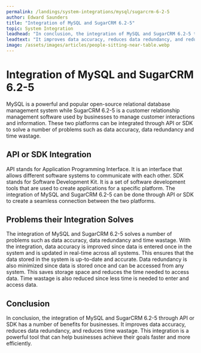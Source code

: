 ```yaml
---
permalink: /landings/system-integrations/mysql/sugarcrm-6-2-5
author: Edward Saunders
title: "Integration of MySQL and SugarCRM 6.2-5"
topic: System Integration
leadhead: "In conclusion, the integration of MySQL and SugarCRM 6.2-5 through API or SDK has a number of benefits for businesses"
leadtext: "It improves data accuracy, reduces data redundancy, and reduces time wastage. This integration is a powerful tool that can help businesses achieve their goals faster and more efficiently."
image: /assets/images/articles/people-sitting-near-table.webp
---
```

<div class="arttext">	<h1>Integration of MySQL and SugarCRM 6.2-5</h1>
	<p>
		MySQL is a powerful and popular open-source relational database management system while SugarCRM 6.2-5 is a customer relationship management software used by businesses to manage customer interactions and information. These two platforms can be integrated through API or SDK to solve a number of problems such as data accuracy, data redundancy and time wastage.
	</p>
	<h2>API or SDK Integration</h2>
	<p>
		API stands for Application Programming Interface. It is an interface that allows different software systems to communicate with each other. SDK stands for Software Development Kit. It is a set of software development tools that are used to create applications for a specific platform. The integration of MySQL and SugarCRM 6.2-5 can be done through API or SDK to create a seamless connection between the two platforms.
	</p>
	<h2>Problems their Integration Solves</h2>
	<p>
		The integration of MySQL and SugarCRM 6.2-5 solves a number of problems such as data accuracy, data redundancy and time wastage. With the integration, data accuracy is improved since data is entered once in the system and is updated in real-time across all systems. This ensures that the data stored in the system is up-to-date and accurate. Data redundancy is also minimized since data is stored once and can be accessed from any system. This saves storage space and reduces the time needed to access data. Time wastage is also reduced since less time is needed to enter and access data.
	</p>
	<h2>Conclusion</h2>
	<p>
		In conclusion, the integration of MySQL and SugarCRM 6.2-5 through API or SDK has a number of benefits for businesses. It improves data accuracy, reduces data redundancy, and reduces time wastage. This integration is a powerful tool that can help businesses achieve their goals faster and more efficiently.
	</p>
</div>